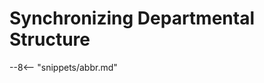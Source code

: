 <!-- SPDX-License-Identifier: CC-BY-4.0 -->
<!-- Copyright Contributors to the ODPi Egeria project. -->

# Synchronizing Departmental Structure



--8<-- "snippets/abbr.md"